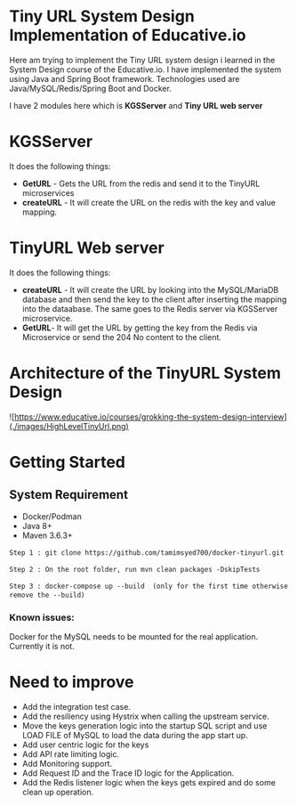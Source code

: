
# Tiny URL System Design Implementation of Educative.io

Here am trying to implement the Tiny URL system design i learned in the System Design course of the Educative.io. I have implemented the system using Java and Spring Boot framework. Technologies used are Java/MySQL/Redis/Spring Boot and Docker.

I have 2 modules here which is **KGSServer** and **Tiny URL web server** 

# KGSServer
It does the following things:

- **GetURL** - Gets the URL from the redis and send it to the TinyURL microservices
- **createURL** - It will create the URL on the redis with the key and value mapping.

# TinyURL Web server
It does the following things:

- **createURL** - It will create the URL by looking into the MySQL/MariaDB database and then send the key to the client after inserting the mapping into the dataabase. The same goes to the Redis server via KGSServer microservice.
- **GetURL**- It will get the URL by getting the key from the Redis via Microservice or send the 204 No content to the client.

# Architecture of the TinyURL System Design
![https://www.educative.io/courses/grokking-the-system-design-interview](./images/HighLevelTinyUrl.png)
# Getting Started
## System Requirement

- Docker/Podman
- Java 8+
- Maven 3.6.3+

```
Step 1 : git clone https://github.com/tamimsyed700/docker-tinyurl.git
```
```
Step 2 : On the root folder, run mvn clean packages -DskipTests
```
```
Step 3 : docker-compose up --build  (only for the first time otherwise remove the --build)
```

### Known issues:
Docker for the MySQL needs to be mounted for the real application. Currently it is not.

# Need to improve
- Add the integration test case.
- Add the resiliency using Hystrix when calling the upstream service.
- Move the keys generation logic into the startup SQL script and use LOAD FILE of MySQL to load the data during the app start up.
- Add user centric logic for the keys
- Add API rate limiting logic.
- Add Monitoring support.
- Add Request ID and the Trace ID logic for the Application.
- Add the Redis listener logic when the keys gets expired and do some clean up operation.
